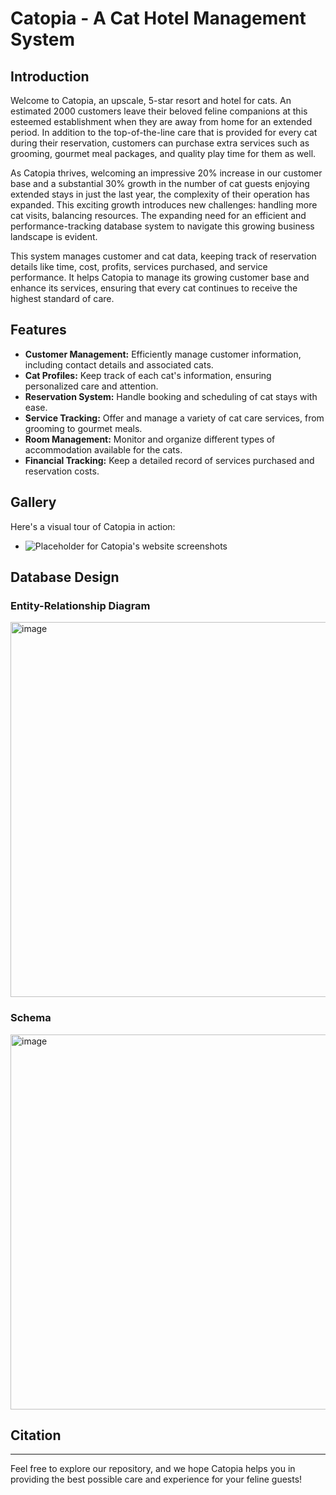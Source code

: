 # Catopia - A Cat Hotel Management System

## Introduction
Welcome to Catopia, an upscale, 5-star resort and hotel for cats. An estimated 2000 customers leave their beloved feline companions at this esteemed establishment when they are away from home for an extended period. In addition to the top-of-the-line care that is provided for every cat during their reservation, customers can purchase extra services such as grooming, gourmet meal packages, and quality play time for them as well. 

As Catopia thrives, welcoming an impressive 20% increase in our customer base and a substantial 30% growth in the number of cat guests enjoying extended stays in just the last year, the complexity of their operation has expanded. This exciting growth introduces new challenges: handling more cat visits, balancing resources. The expanding need for an efficient and performance-tracking database system to navigate this growing business landscape is evident. 

This system manages customer and cat data, keeping track of reservation details like time, cost, profits, services purchased, and service performance. It helps Catopia to manage its growing customer base and enhance its services, ensuring that every cat continues to receive the highest standard of care.

## Features
- **Customer Management:** Efficiently manage customer information, including contact details and associated cats.
- **Cat Profiles:** Keep track of each cat's information, ensuring personalized care and attention.
- **Reservation System:** Handle booking and scheduling of cat stays with ease.
- **Service Tracking:** Offer and manage a variety of cat care services, from grooming to gourmet meals.
- **Room Management:** Monitor and organize different types of accommodation available for the cats.
- **Financial Tracking:** Keep a detailed record of services purchased and reservation costs.

## Gallery
Here's a visual tour of Catopia in action:
- ![Placeholder for Catopia's website screenshots](#)

## Database Design
### Entity-Relationship Diagram
<img width="600" alt="image" src="https://github.com/shikimin/CS340_Project/assets/104303140/1d7f322b-6d54-4d2a-8206-19b27dcce3c6">

### Schema
<img width="600" alt="image" src="https://github.com/shikimin/CS340_Project/assets/104303140/a4ad1eac-7891-43dc-b22b-496a7487e61a">

## Citation

---

Feel free to explore our repository, and we hope Catopia helps you in providing the best possible care and experience for your feline guests!
